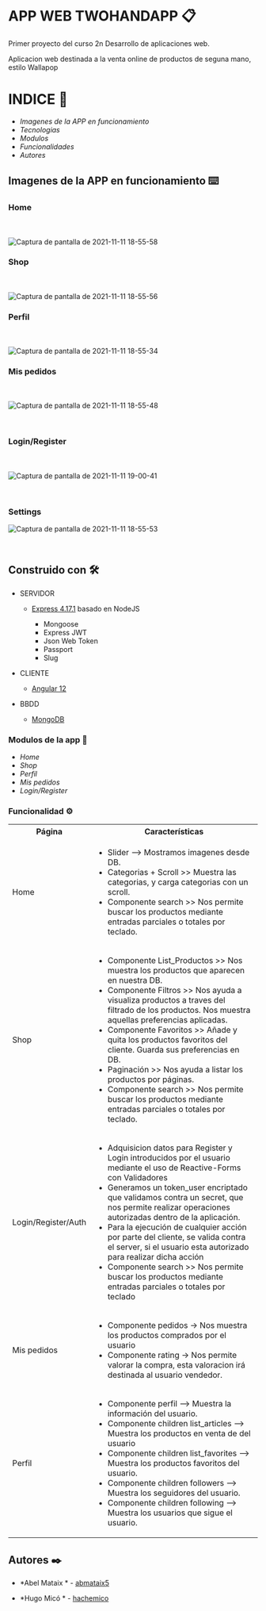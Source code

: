 




# APP WEB TWOHANDAPP 📋


Primer proyecto del curso 2n Desarrollo de aplicaciones web.

Aplicacion web destinada a la venta online de productos de seguna mano, estilo Wallapop


# INDICE 📌


*  *Imagenes de la APP en funcionamiento* 
*  *Tecnologias* 
*  *Modulos* 
*  *Funcionalidades*
*  *Autores*


## Imagenes de la APP en funcionamiento ⌨️

### Home
<br><br>
![Captura de pantalla de 2021-11-11 18-55-58](https://user-images.githubusercontent.com/62066419/141346430-75fa0034-4a5c-4bd1-8afc-c960c6b50e54.png)
<br>
### Shop
<br><br>
![Captura de pantalla de 2021-11-11 18-55-56](https://user-images.githubusercontent.com/62066419/141346592-c608c13a-c8fc-4dd3-bf8d-2e6a6a400aa2.png)
<br>

### Perfil
<br><br>
![Captura de pantalla de 2021-11-11 18-55-34](https://user-images.githubusercontent.com/62066419/141346614-617b34c8-6fed-4e8c-973e-e8a108f9a13a.png)
<br>

### Mis pedidos
<br><br>
![Captura de pantalla de 2021-11-11 18-55-48](https://user-images.githubusercontent.com/62066419/141346626-177541cd-cace-4a1e-9963-5903ce15d6ed.png)

<br>

### Login/Register
<br><br>
![Captura de pantalla de 2021-11-11 19-00-41](https://user-images.githubusercontent.com/62066419/141346734-da686fb5-6378-4689-95c0-ae41a96a8855.png)

<br>

### Settings

![Captura de pantalla de 2021-11-11 18-55-53](https://user-images.githubusercontent.com/62066419/141346741-db4d09e5-c7ac-42fc-88d2-79ad9afbf84a.png)


<br>



## Construido con 🛠️


 * SERVIDOR

     * [Express 4.17.1](https://expressjs.com/es/) basado en NodeJS

        * Mongoose 
        * Express JWT
        * Json Web Token
        * Passport
        * Slug

 
* CLIENTE

    * [Angular 12](https://angular.io/)


* BBDD

    * [MongoDB](https://www.mongodb.com/)



  




### Modulos de la app 🔩

* *Home* 
* *Shop* 
* *Perfil* 
* *Mis pedidos*
* *Login/Register*


### Funcionalidad ⚙️

<table>
    <tr>
        <th>Página</th>
        <th>Características</th>
    </tr>
    <tr>
        <td>Home</td>
        <td>
            <ul>
                <li>Slider -->  Mostramos imagenes desde DB.</li>
                <li>Categorias + Scroll >> Muestra las categorias, y carga categorias con un scroll.</li>
                 <li>Componente search >> Nos permite buscar los productos mediante entradas parciales o totales por teclado.</li>
            </ul>
        </td>
    </tr>
    <tr>
        <td>Shop</td>
        <td>
            <ul>
                <li>Componente List_Productos >> Nos muestra los productos que aparecen en nuestra DB.</li>
                <li>Componente Filtros >> Nos ayuda a visualiza productos a traves del filtrado de los productos. Nos muestra aquellas preferencias aplicadas.</li>
                <li>Componente Favoritos >> Añade y quita los productos favoritos del cliente. Guarda sus preferencias en DB.</li>
                <li>Paginación >> Nos ayuda a listar los productos por páginas.</li>
                <li>Componente search >> Nos permite buscar los productos mediante entradas parciales o totales por teclado.</li>
            </ul>
        </td>
    </tr> 
      <tr>
        <td>Login/Register/Auth</td>
        <td>
            <ul>
                <li>Adquisicion datos para Register y Login introducidos por el usuario mediante el uso de Reactive-Forms con Validadores</li>
                <li>Generamos un token_user encriptado que validamos contra un secret, que nos permite realizar operaciones autorizadas dentro de la aplicación.</li>
                <li>Para la ejecución de cualquier acción por parte del cliente, se valida contra el server, si el usuario esta autorizado para realizar dicha acción</li>
                <li>Componente search >> Nos permite buscar los productos mediante entradas parciales o totales por teclado</li>
            </ul>
        </td>
    </tr> 
        <tr>
        <td>Mis pedidos</td>
        <td>
            <ul>
                <li>Componente pedidos -> Nos muestra los productos comprados por el usuario</li>
                <li>Componente rating -> Nos permite valorar la compra, esta valoracion irá destinada al usuario vendedor.</li>
            </ul>
        </td>
    </tr> 
       <tr>
        <td>Perfil</td>
        <td>
            <ul>
                <li>Componente perfil -->  Muestra la información del usuario.</li>
                <li>Componente children list_articles --> Muestra los productos en venta de del usuario</li>
                <li>Componente children list_favorites --> Muestra los productos favoritos del usuario.</li>
                <li>Componente children followers --> Muestra los seguidores del usuario.</li>
                  <li>Componente children following --> Muestra los usuarios que sigue el usuario.</li>
            </ul>
        </td>
    </tr>
</table>



## Autores ✒️



* *Abel Mataix * - [abmataix5](https://github.com/abmataix5/)

* *Hugo Micó  * - [hachemico](https://github.com/hachemico/)
